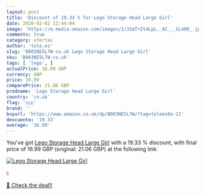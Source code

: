 ```yaml
---
layout: post
title: 'Discount of 19.33 % for Lego Storage Head Large Girl'
date: 2020-02-02 12:44:04
image: 'https://m.media-amazon.com/images/I/31mT+It4LpL._AC_._SL400_.jpg'
comments: true
category: ofertas
author: 'tole.es'
slug: 'B003NE5L7W-co.uk Lego Storage Head Large Girl'
sku: 'B003NE5L7W-co.uk'
tags: [ 'lego', ]
actualPrice: 16.99 GBP
currency: GBP
price: 16.99
comparePrice: 21.06 GBP
prodname: 'Lego Storage Head Large Girl'
country: 'co.uk'
flag: '🇬🇧'
brand: ''
buyurl: 'https://www.amazon.co.uk/dp/B003NE5L7W/?tag=tolees0a-21'
descuento: '19.33'
average: '16.99'
---
```


You've got [Lego Storage Head Large Girl](https://www.amazon.co.uk/dp/B003NE5L7W/?tag=tolees0a-21) with a  19.33 % discount, with final price of 16.99 GBP (original: 21.06 GBP) at the following link:

[![Lego Storage Head Large Girl](https://m.media-amazon.com/images/I/31mT+It4LpL._AC_._SL400_.jpg)](https://www.amazon.co.uk/dp/B003NE5L7W/?tag=tolees0a-21)

ℹ️:


[🛒 Check the deal!!](https://www.amazon.co.uk/dp/B003NE5L7W/?tag=tolees0a-21)
